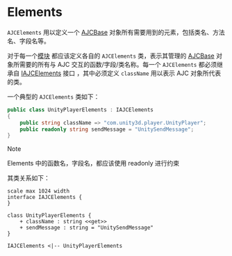 # Elements

`AJCElements` 用以定义一个 [AJCBase](./AJCBase.md) 对象所有需要用到的元素，包括类名、方法名、字段名等。

对于每一个[模块](./AJCMgr.md) 都应该定义各自的 `AJCElements` 类，表示其管理的 [AJCBase](./AJCBase.md) 对象所需要的所有与 AJC 交互的函数/字段/类名称。每一个 `AJCElements` 都必须继承自 [IAJCElements](xref:YVR.AndroidDevice.Core.IAJCElements) 接口 ，其中必须定义 `className` 用以表示 AJC 对象所代表的类。

一个典型的 `AJCElements` 类如下：

```csharp
public class UnityPlayerElements : IAJCElements
{
    public string className => "com.unity3d.player.UnityPlayer";
    public readonly string sendMessage = "UnitySendMessage";
}
```

> [!Note]
>
> Elements 中的函数名，字段名，都应该使用 readonly 进行约束

其类关系如下：

```plantuml
scale max 1024 width
interface IAJCElements {
}

class UnityPlayerElements {
    + className : string <<get>>
    + sendMessage : string = "UnitySendMessage"
}

IAJCElements <|-- UnityPlayerElements
```
